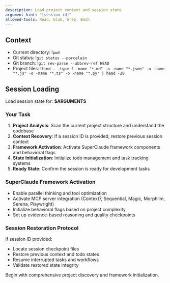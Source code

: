 ```yaml
---
description: Load project context and session state
argument-hint: "[session-id]"
allowed-tools: Read, Glob, Grep, Bash
---
```


## Context
- Current directory: !`pwd`
- Git status: !`git status --porcelain`
- Git branch: !`git rev-parse --abbrev-ref HEAD`
- Project files: !`find . -type f -name "*.md" -o -name "*.json" -o -name "*.js" -o -name "*.ts" -o -name "*.py" | head -20`

## Session Loading
Load session state for: **$ARGUMENTS**

### Your Task
1. **Project Analysis**: Scan the current project structure and understand the codebase
2. **Context Recovery**: If a session ID is provided, restore previous session context
3. **Framework Activation**: Activate SuperClaude framework components and behavioral flags
4. **State Initialization**: Initialize todo management and task tracking systems
5. **Ready State**: Confirm the session is ready for development tasks

### SuperClaude Framework Activation
- Enable parallel thinking and tool optimization
- Activate MCP server integration (Context7, Sequential, Magic, Morphllm, Serena, Playwright)
- Initialize behavioral flags based on project complexity
- Set up evidence-based reasoning and quality checkpoints

### Session Restoration Protocol
If session ID provided:
- Locate session checkpoint files
- Restore previous context and todo states  
- Resume interrupted tasks and workflows
- Validate restored state integrity

Begin with comprehensive project discovery and framework initialization.